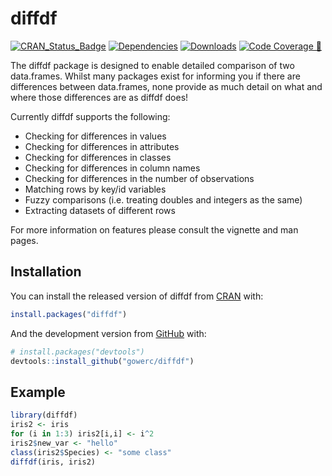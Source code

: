 
# diffdf

<!-- start badges -->
[![CRAN_Status_Badge](https://www.r-pkg.org/badges/version/diffdf)](https://CRAN.R-project.org/package=diffdf)
[![Dependencies](https://tinyverse.netlify.com/badge/diffdf)](https://cran.r-project.org/package=diffdf)
[![Downloads](https://cranlogs.r-pkg.org/badges/diffdf?color=brightgreen)](https://www.r-pkg.org/pkg/diffdf)
[![Code Coverage 📔](https://raw.githubusercontent.com/gowerc/diffdf/_xml_coverage_reports/data/main/badge.svg)](https://gowerc.github.io/diffdf/main/coverage-report/)
<!-- end badges -->

The diffdf package is designed to enable detailed comparison of two data.frames. Whilst many packages exist for informing you if there are differences between data.frames, none provide as much detail on what and where those differences are as diffdf does!

Currently diffdf supports the following:

- Checking for differences in values
- Checking for differences in attributes
- Checking for differences in classes
- Checking for differences in column names
- Checking for differences in the number of observations
- Matching rows by key/id variables
- Fuzzy comparisons (i.e. treating doubles and integers as the same)
- Extracting datasets of different rows

For more information on features please consult the vignette and man pages.

## Installation

You can install the released version of diffdf from [CRAN](https://CRAN.R-project.org/package=diffdf) with:

``` r
install.packages("diffdf")
```

And the development version from [GitHub](https://github.com/gowerc/diffdf) with:

``` r
# install.packages("devtools")
devtools::install_github("gowerc/diffdf")
```

## Example

``` r
library(diffdf)
iris2 <- iris
for (i in 1:3) iris2[i,i] <- i^2
iris2$new_var <- "hello"
class(iris2$Species) <- "some class"
diffdf(iris, iris2)
```
